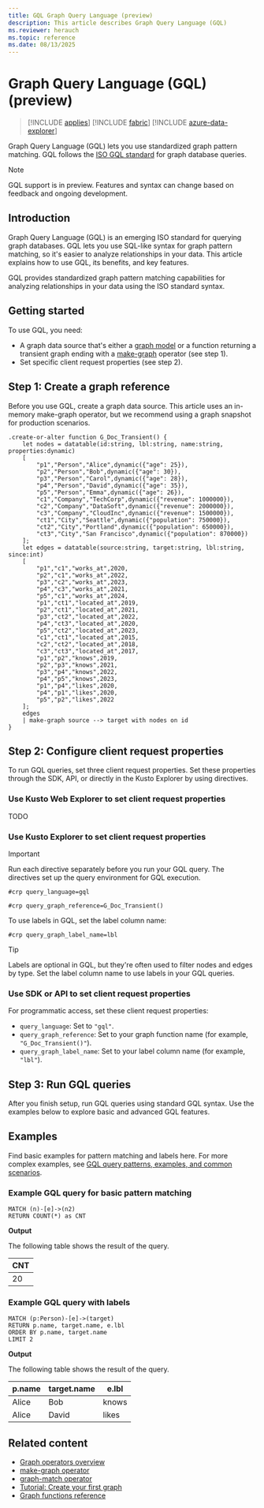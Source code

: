 ```yaml
---
title: GQL Graph Query Language (preview)
description: This article describes Graph Query Language (GQL)
ms.reviewer: herauch
ms.topic: reference
ms.date: 08/13/2025
---
```

# Graph Query Language (GQL) (preview)

> [!INCLUDE [applies](../includes/applies-to-version/applies.md)] [!INCLUDE [fabric](../includes/applies-to-version/fabric.md)] [!INCLUDE [azure-data-explorer](../includes/applies-to-version/azure-data-explorer.md)]

Graph Query Language (GQL) lets you use standardized graph pattern matching. GQL follows the [ISO GQL standard](https://www.iso.org/obp/ui/en/#iso:std:iso-iec:39075:ed-1:v1:en) for graph database queries.

> [!NOTE]
> GQL support is in preview. Features and syntax can change based on feedback and ongoing development.

## Introduction

Graph Query Language (GQL) is an emerging ISO standard for querying graph databases. GQL lets you use SQL-like syntax for graph pattern matching, so it's easier to analyze relationships in your data. This article explains how to use GQL, its benefits, and key features.

GQL provides standardized graph pattern matching capabilities for analyzing relationships in your data using the ISO standard syntax.

## Getting started

To use GQL, you need:

- A graph data source that's either a [graph model](graph-operators.md) or a function returning a transient graph ending with a [make-graph](make-graph-operator.md) operator (see step 1).
- Set specific client request properties (see step 2).

## Step 1: Create a graph reference

Before you use GQL, create a graph data source. This article uses an in-memory make-graph operator, but we recommend using a graph snapshot for production scenarios.

<!-- csl -->
```gql
.create-or-alter function G_Doc_Transient() {
    let nodes = datatable(id:string, lbl:string, name:string, properties:dynamic)
    [
        "p1","Person","Alice",dynamic({"age": 25}),
        "p2","Person","Bob",dynamic({"age": 30}),
        "p3","Person","Carol",dynamic({"age": 28}),
        "p4","Person","David",dynamic({"age": 35}),
        "p5","Person","Emma",dynamic({"age": 26}),
        "c1","Company","TechCorp",dynamic({"revenue": 1000000}),
        "c2","Company","DataSoft",dynamic({"revenue": 2000000}),
        "c3","Company","CloudInc",dynamic({"revenue": 1500000}),
        "ct1","City","Seattle",dynamic({"population": 750000}),
        "ct2","City","Portland",dynamic({"population": 650000}),
        "ct3","City","San Francisco",dynamic({"population": 870000})
    ];
    let edges = datatable(source:string, target:string, lbl:string, since:int)
    [
        "p1","c1","works_at",2020,
        "p2","c1","works_at",2022,
        "p3","c2","works_at",2023,
        "p4","c3","works_at",2021,
        "p5","c1","works_at",2024,
        "p1","ct1","located_at",2019,
        "p2","ct1","located_at",2021,
        "p3","ct2","located_at",2022,
        "p4","ct3","located_at",2020,
        "p5","ct2","located_at",2023,
        "c1","ct1","located_at",2015,
        "c2","ct2","located_at",2018,
        "c3","ct3","located_at",2017,
        "p1","p2","knows",2019,
        "p2","p3","knows",2021,
        "p3","p4","knows",2022,
        "p4","p5","knows",2023,
        "p1","p4","likes",2020,
        "p4","p1","likes",2020,
        "p5","p2","likes",2022
    ];
    edges
    | make-graph source --> target with nodes on id
}
```

## Step 2: Configure client request properties

To run GQL queries, set three client request properties. Set these properties through the SDK, API, or directly in the Kusto Explorer by using directives.

### Use Kusto Web Explorer to set client request properties

TODO

### Use Kusto Explorer to set client request properties

> [!IMPORTANT]
> Run each directive separately before you run your GQL query. The directives set up the query environment for GQL execution.

<!-- csl -->
```kql
#crp query_language=gql
```

<!-- csl -->
```kql
#crp query_graph_reference=G_Doc_Transient()
```

To use labels in GQL, set the label column name:

<!-- csl -->
```kql
#crp query_graph_label_name=lbl
```

> [!TIP]
> Labels are optional in GQL, but they're often used to filter nodes and edges by type. Set the label column name to use labels in your GQL queries.

### Use SDK or API to set client request properties

For programmatic access, set these client request properties:

- `query_language`: Set to `"gql"`.
- `query_graph_reference`: Set to your graph function name (for example, `"G_Doc_Transient()"`).
- `query_graph_label_name`: Set to your label column name (for example, `"lbl"`).

## Step 3: Run GQL queries

After you finish setup, run GQL queries using standard GQL syntax. Use the examples below to explore basic and advanced GQL features.

## Examples

Find basic examples for pattern matching and labels here. For more complex examples, see [GQL query patterns, examples, and common scenarios](graph-query-language-use-cases.md).

### Example GQL query for basic pattern matching
<!-- csl -->
```gql
MATCH (n)-[e]->(n2)
RETURN COUNT(*) as CNT
```

**Output**

The following table shows the result of the query.

| CNT |
|-----|
| 20  |

### Example GQL query with labels

<!-- csl -->
```gql
MATCH (p:Person)-[e]->(target)
RETURN p.name, target.name, e.lbl
ORDER BY p.name, target.name
LIMIT 2
```

**Output**

The following table shows the result of the query.

| p.name | target.name | e.lbl |
|--------|-------------|-------|
| Alice  | Bob         | knows |
| Alice  | David       | likes |

## Related content

* [Graph operators overview](graph-operators.md)
* [make-graph operator](make-graph-operator.md)
* [graph-match operator](graph-match-operator.md)
* [Tutorial: Create your first graph](tutorials/your-first-graph.md)
* [Graph functions reference](graph-function.md)
